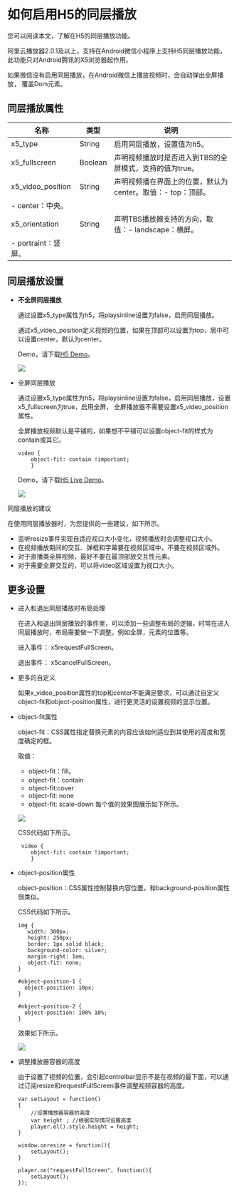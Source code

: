 # 如何启用H5的同层播放

您可以阅读本文，了解在H5的同层播放功能。

阿里云播放器2.0.1及以上，支持在Android微信小程序上支持H5同层播放功能，此功能只对Android腾讯的X5浏览器起作用。

如果微信没有启用同层播放，在Android微信上播放视频时，会自动弹出全屏播放， 覆盖Dom元素。

## 同层播放属性

|名称|类型|说明|
|--|--|--|
|x5\_type|String|启用同层播放，设置值为h5。|
|x5\_fullscreen|Boolean|声明视频播放时是否进入到TBS的全屏模式，支持的值为true。|
|x5\_video\_position|String|声明视频播在界面上的位置，默认为center。取值：-   top：顶部。
-   center：中央。 |
|x5\_orientation|String|声明TBS播放器支持的方向，取值：-   landscape：横屏。
-   portraint：竖屏。 |

## 同层播放设置

-   **不全屏同层播放**

    通过设置x5\_type属性为h5，将playsinline设置为false，启用同层播放。

    通过x5\_video\_position定义视频的位置，如果在顶部可以设置为top，居中可以设置center，默认为center。

    Demo，请下载[H5 Demo](https://github.com/alilmq/h5demo)。

    ![](https://static-aliyun-doc.oss-accelerate.aliyuncs.com/assets/img/zh-CN/0677522161/p190051.png)

-   全屏同层播放

    通过设置x5\_type属性为h5，将playsinline设置为false，启用同层播放，设置x5\_fullscreen为true，启用全屏， 全屏播放器不需要设置x5\_video\_position属性。

    全屏播放视频默认是平铺的，如果想不平铺可以设置object-fit的样式为contain或其它。

    ```
    video {
        object-fit: contain !important;
        }            
    ```

    Demo，请下载[H5 Live Demo](https://github.com/alilmq/h5livedemo)。

    ![](https://static-aliyun-doc.oss-accelerate.aliyuncs.com/assets/img/zh-CN/0677522161/p190052.png)


同层播放的建议

在使用同层播放器时，为您提供的一些建议，如下所示。

-   监听resize事件实现自适应视口大小变化，视频播放时会调整视口大小。
-   在视频播放期间的交互、弹框和字幕要在视频区域中，不要在视频区域外。
-   对于直播类全屏视频，最好不要在最顶部放交互性元素。
-   对于需要全屏交互的，可以将video区域设置为视口大小。

## 更多设置

-   进入和退出同层播放时布局处理

    在进入和退出同层播放的事件里，可以添加一些调整布局的逻辑，时常在进入同层播放时，布局需要做一下调整。例如全屏，元素的位置等。

    进入事件： x5requestFullScreen。

    退出事件： x5cancelFullScreen。

-   更多的自定义

    如果x\_video\_position属性的top和center不能满足要求，可以通过自定义object-fit和object-position属性，进行更灵活的设置视频的显示位置。

-   object-fit属性

    object-fit：CSS属性指定替换元素的内容应该如何适应到其使用的高度和宽度确定的框。

    取值：

    -   object-fit：fill。
    -   object-fit：contain
    -   object-fit:cover
    -   object-fit: none
    -   object-fit: scale-down
    每个值的效果图展示如下所示。

    ![](https://static-aliyun-doc.oss-accelerate.aliyuncs.com/assets/img/zh-CN/0677522161/p190053.png)

    CSS代码如下所示。

    ```
     video {
        object-fit: contain !important;
        }            
    ```

-   object-position属性

    object-position：CSS属性控制替换内容位置，和background-position属性很类似。

    CSS代码如下所示。

    ```
    img {
       width: 300px;
       height: 250px;
       border: 1px solid black;
       background-color: silver;
       margin-right: 1em;
       object-fit: none;
    }
    
    #object-position-1 {
      object-position: 10px;
    }
    
    #object-position-2 {
      object-position: 100% 10%;
    }       
    ```

    效果如下所示。

    ![](https://static-aliyun-doc.oss-accelerate.aliyuncs.com/assets/img/zh-CN/0677522161/p190054.png)

-   调整播放器容器的高度

    由于设置了视频的位置，会引起controlbar显示不是在视频的最下面，可以通过订阅resize和requestFullScreen事件调整视频容器的高度。

    ```
    var setLayout = function()
    {    
        //设置播放器容器的高度
        var height ; //根据实际情况设置高度
        player.el().style.height = height;
    }
    
    window.onresize = function(){
        setLayout();
    }
    
    player.on("requestFullScreen", function(){
        setLayout();
    });  
    ```


